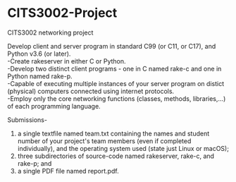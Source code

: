 # CITS3002-Project
CITS3002 networking project

Develop client and server program in standard C99 (or C11, or C17), and Python v3.6 (or later).<br />
-Create rakeserver in either C or Python. <br />
-Develop two distinct client programs - one in C named rake-c and one in Python named rake-p. <br />
-Capable of executing multiple instances of your server program on distict (physical) computers connected using internet protocols. <br />
-Employ only the core networking functions (classes, methods, libraries,...) of each programming language. <br />

Submissions- 
1) a single textfile named team.txt containing the names and student number of your project's team members (even if completed individually), and the operating system used (state just Linux or macOS); <br />
2) three subdirectories of source-code named rakeserver, rake-c, and rake-p; and <br />
3) a single PDF file named report.pdf. <br />
